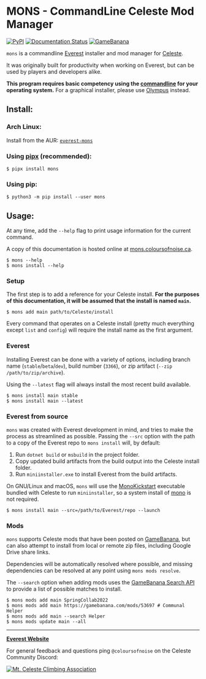# MONS - CommandLine Celeste Mod Manager

[![PyPI](https://img.shields.io/pypi/v/mons.svg)](https://pypi.python.org/pypi/mons)
[![Documentation Status](https://readthedocs.org/projects/mons/badge/?version=latest)](https://mons.coloursofnoise.ca/en/latest/?badge=latest)
[![GameBanana](https://img.shields.io/static/v1?label=GameBanana&message=9963&color=yellow)](https://gamebanana.com/tools/9963)

<!-- sphinx start -->
`mons` is a commandline [Everest](https://everestapi.github.io/) installer and mod manager for [Celeste](http://www.celestegame.com/).

It was originally built for productivity when working on Everest, but can be used by players and developers alike.

**This program requires basic competency using the [commandline](https://en.wikipedia.org/wiki/Command-line_interface) for your operating system.** For a graphical installer, please use [Olympus](https://everestapi.github.io/#installing-everest) instead.

## Install:
### Arch Linux:
Install from the AUR: [`everest-mons`](https://aur.archlinux.org/packages/everest-mons)

### Using [pipx](https://pypa.github.io/pipx/) (recommended):
```console
$ pipx install mons
```

### Using pip:
```console
$ python3 -m pip install --user mons
```

## Usage:

At any time, add the `--help` flag to print usage information for the current command.

A copy of this documentation is hosted online at [mons.coloursofnoise.ca](https://mons.coloursofnoise.ca).

```console
$ mons --help
$ mons install --help
```

### Setup
The first step is to add a reference for your Celeste install. **For the purposes of this documentation, it will be assumed that the install is named `main`.**

```console
$ mons add main path/to/Celeste/install
```

Every command that operates on a Celeste install (pretty much everything except `list` and `config`) will require the install name as the first argument.

### Everest
Installing Everest can be done with a variety of options, including branch name (`stable`/`beta`/`dev`), build number (`3366`), or zip artifact (`--zip /path/to/zip/archive`).

Using the `--latest` flag will always install the most recent build available.

```console
$ mons install main stable
$ mons install main --latest
```

### Everest from source
`mons` was created with Everest development in mind, and tries to make the process as streamlined as possible. Passing the `--src` option with the path to a copy of the Everest repo to `mons install` will, by default:

1. Run `dotnet build` or `msbuild` in the project folder.
2. Copy updated build artifacts from the build output into the Celeste install folder.
3. Run `miniinstaller.exe` to install Everest from the build artifacts.

On GNU/Linux and macOS, `mons` will use the [MonoKickstart](https://github.com/flibitijibibo/MonoKickstart) executable bundled with Celeste to run `miniinstaller`, so a system install of [mono](https://www.mono-project.com/) is not required.

```console
$ mons install main --src=/path/to/Everest/repo --launch
```

### Mods
`mons` supports Celeste mods that have been posted on [GameBanana](https://gamebanana.com/games/6460), but can also attempt to install from local or remote zip files, including Google Drive share links.

Dependencies will be automatically resolved where possible, and missing dependencies can be resolved at any point using `mons mods resolve`.

The `--search` option when adding mods uses the [GameBanana Search API](https://github.com/max4805/RandomStuffWebsite/blob/main/README.md#gamebanana-search-api) to provide a list of possible matches to install.

```console
$ mons mods add main SpringCollab2022
$ mons mods add main https://gamebanana.com/mods/53697 # Communal Helper
$ mons mods add main --search Helper
$ mons mods update main --all
```

<!-- sphinx end -->
-----

**[Everest Website](https://everestapi.github.io/)**

For general feedback and questions ping `@coloursofnoise` on the Celeste Community Discord:

<a href="https://discord.gg/celeste"><img alt="Mt. Celeste Climbing Association" src="https://discordapp.com/api/guilds/403698615446536203/embed.png?style=banner2" /></a>
